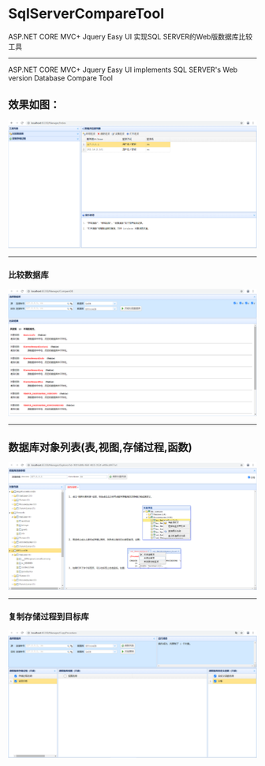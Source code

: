 # SqlServerCompareTool
ASP.NET CORE MVC+ Jquery Easy UI 实现SQL SERVER的Web版数据库比较工具

-------------------------

ASP.NET CORE MVC+ Jquery Easy UI implements SQL SERVER's Web version Database Compare Tool
## 效果如图：
![image](https://raw.githubusercontent.com/WuLex/UsefulPicture/main/webTool/sqltool-manager-index.png)

-------
### 比较数据库

![image](https://raw.githubusercontent.com/WuLex/UsefulPicture/main/webTool/sqltool-manager-compareDB.png)

-------
## 数据库对象列表(表,视图,存储过程,函数)

![image](https://raw.githubusercontent.com/WuLex/UsefulPicture/main/webTool/sqltool-manager-explorer.png)

-------
### 复制存储过程到目标库

![image](https://raw.githubusercontent.com/WuLex/UsefulPicture/main/webTool/sqltool-manager-copyProcedure.png)
